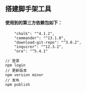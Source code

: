 ## 搭建脚手架工具

#### 使用到的第三方依赖包如下：

```
    "chalk": "^4.1.2",
    "commander": "^13.1.0",
    "download-git-repo": "^3.0.2",
    "inquirer": "^12.3.2",
    "ora": "^5.4.1"
```

```
// 登录
npm login
// 更新版本
npm version minor
// 发布
npm publish
```
